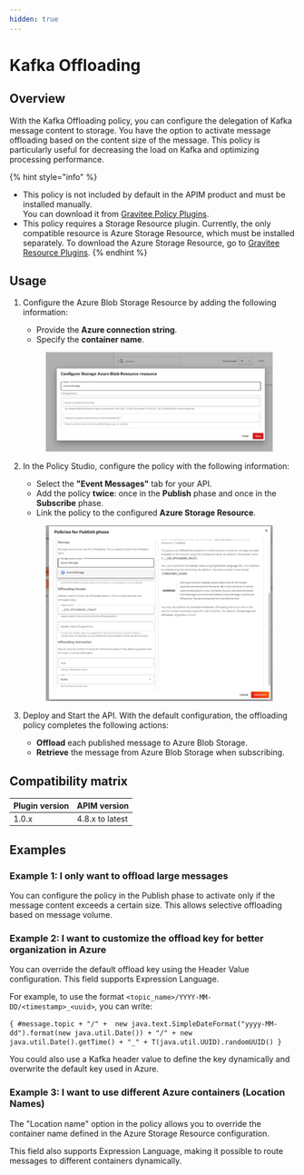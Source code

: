 ```yaml
---
hidden: true
---
```


# Kafka Offloading

## Overview

With the Kafka Offloading policy, you can configure the delegation of Kafka message content to storage. You have the option to activate message offloading based on the content size of the message. This policy is particularly useful for decreasing the load on Kafka and optimizing processing performance.

{% hint style="info" %}
* This policy is not included by default in the APIM product and must be installed manually.\
  You can download it from [Gravitee Policy Plugins](https://download.gravitee.io/#graviteeio-ee/apim/plugins/policies/).
* This policy requires a Storage Resource plugin. Currently, the only compatible resource is Azure Storage Resource, which must be installed separately. To download the Azure Storage Resource, go to [Gravitee Resource Plugins](https://download.gravitee.io/#graviteeio-apim/plugins/resources/).
{% endhint %}

## Usage

1.  Configure the Azure Blob Storage Resource by adding the following information:

    * Provide the **Azure connection string**.
    * Specify the **container name**.

    <figure><img src="../.gitbook/assets/image (267).png" alt=""><figcaption></figcaption></figure>
2.  In the Policy Studio, configure the policy with the following information:

    * Select the **"Event Messages"** tab for your API.
    * Add the policy **twice**: once in the **Publish** phase and once in the **Subscribe** phase.
    * Link the policy to the configured **Azure Storage Resource**.

    <figure><img src="../.gitbook/assets/image (268).png" alt=""><figcaption></figcaption></figure>
3. Deploy and Start the API. With the default configuration, the offloading policy completes the following actions:
   * **Offload** each published message to Azure Blob Storage.
   * **Retrieve** the message from Azure Blob Storage when subscribing.

## Compatibility matrix <a href="#user-content-compatibility-with-apim" id="user-content-compatibility-with-apim"></a>

| Plugin version | APIM version    |
| -------------- | --------------- |
| 1.0.x          | 4.8.x to latest |

## Examples

### **Example 1: I only want to offload large messages**

You can configure the policy in the Publish phase to activate only if the message content exceeds a certain size. This allows selective offloading based on message volume.

### **Example 2: I want to customize the offload key for better organization in Azure**

You can override the default offload key using the Header Value configuration. This field supports Expression Language.

For example, to use the format `<topic_name>/YYYY-MM-DD/<timestamp>_<uuid>`, you can write:

```
{ #message.topic + "/" +  new java.text.SimpleDateFormat("yyyy-MM-dd").format(new java.util.Date()) + "/" + new java.util.Date().getTime() + "_" + T(java.util.UUID).randomUUID() }
```

You could also use a Kafka header value to define the key dynamically and overwrite the default key used in Azure.

### **Example 3: I want to use different Azure containers (Location Names)**

The "Location name" option in the policy allows you to override the container name defined in the Azure Storage Resource configuration.

This field also supports Expression Language, making it possible to route messages to different containers dynamically.

